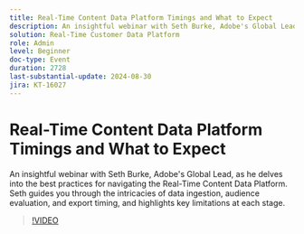 ```yaml
---
title: Real-Time Content Data Platform Timings and What to Expect
description: An insightful webinar with Seth Burke, Adobe's Global Lead, as he delves into the best practices for navigating the Real-Time Content Data Platform (RTCDP). Seth guides you through the intricacies of data ingestion, audience evaluation, and export timing, and highlights key limitations at each stage.
solution: Real-Time Customer Data Platform
role: Admin
level: Beginner
doc-type: Event
duration: 2728
last-substantial-update: 2024-08-30
jira: KT-16027
---
```


# Real-Time Content Data Platform Timings and What to Expect

An insightful webinar with Seth Burke, Adobe's Global Lead, as he delves into the best practices for navigating the Real-Time Content Data Platform. Seth guides you through the intricacies of data ingestion, audience evaluation, and export timing, and highlights key limitations at each stage.

>[!VIDEO](https://video.tv.adobe.com/v/3432992/?learn=on)
